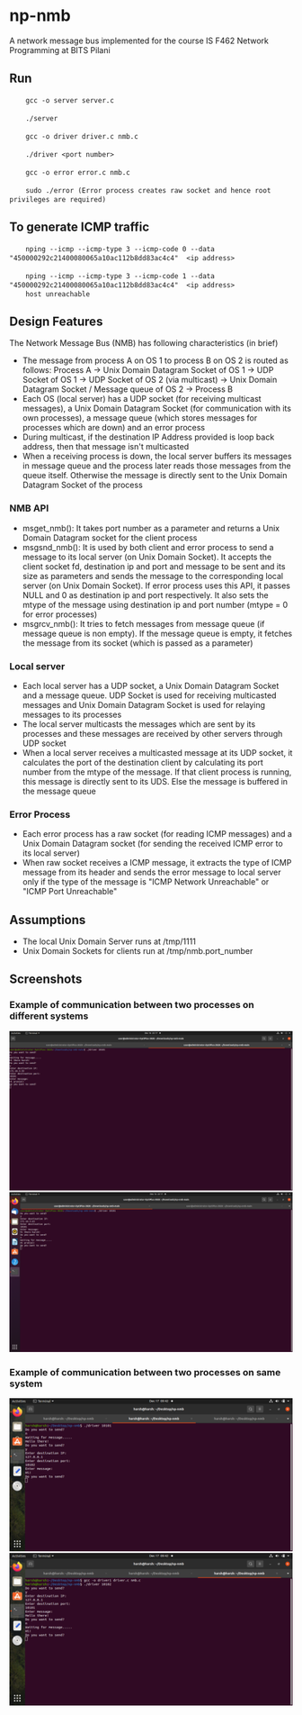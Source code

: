 # np-nmb
A network message bus implemented for the course IS F462 Network Programming at BITS Pilani

## Run
```
    gcc -o server server.c
    
    ./server

    gcc -o driver driver.c nmb.c
    
    ./driver <port number>
    
    gcc -o error error.c nmb.c
    
    sudo ./error (Error process creates raw socket and hence root privileges are required)
```

## To generate ICMP traffic
```
    nping --icmp --icmp-type 3 --icmp-code 0 --data "450000292c21400080065a10ac112b8dd83ac4c4"  <ip address>
    
    nping --icmp --icmp-type 3 --icmp-code 1 --data "450000292c21400080065a10ac112b8dd83ac4c4"  <ip address>
    host unreachable
```

## Design Features

The Network Message Bus (NMB) has following characteristics (in brief)

- The message from process A on OS 1 to process B on OS 2 is routed as follows: Process A &rarr; Unix Domain Datagram Socket of OS 1 &rarr; UDP Socket of OS 1 &rarr; UDP Socket of OS 2 (via multicast) &rarr; Unix Domain Datagram Socket / Message queue of OS 2 &rarr; Process B
- Each OS (local server) has a UDP socket (for receiving multicast messages), a Unix Domain Datagram Socket (for communication with its own processes), a message queue (which stores messages for processes which are down) and an error process
- During multicast, if the destination IP Address provided is loop back address, then that message isn't multicasted
- When a receiving process is down, the local server buffers its messages in message queue and the process later reads those messages from the queue itself. Otherwise the message is directly sent to the Unix Domain Datagram Socket of the process

### NMB API

- msget_nmb(): It takes port number as a parameter and returns a Unix Domain Datagram socket for the client process
- msgsnd_nmb(): It is used by both client and error process to send a message to its local server (on Unix Domain Socket). It accepts the client socket fd, destination ip and port and message to be sent and its size as parameters and sends the message to the corresponding local server (on Unix Domain Socket). If error process uses this API, it passes NULL and 0 as destination ip and port respectively. It also sets the mtype of the message using destination ip and port number (mtype = 0 for error processes)
- msgrcv_nmb(): It tries to fetch messages from message queue (if message queue is non empty). If the message queue is empty, it fetches the message from its socket (which is passed as a parameter)

### Local server

- Each local server has a UDP socket, a Unix Domain Datagram Socket and a message queue. UDP Socket is used for receiving multicasted messages and Unix Domain Datagram Socket is used for relaying messages to its processes
- The local server multicasts the messages which are sent by its processes and these messages are received by other servers through UDP socket
- When a local server receives a multicasted message at its UDP socket, it calculates the port of the destination client by calculating its port number from the mtype of the message. If that client process is running, this message is directly sent to its UDS. Else the message is buffered in the message queue

### Error Process

- Each error process has a raw socket (for reading ICMP messages) and a Unix Domain Datagram socket (for sending the received ICMP error to its local server)
- When raw socket receives a ICMP message, it extracts the type of ICMP message from its header and sends the error message to local server only if the type of the message is "ICMP Network Unreachable" or "ICMP Port Unreachable"

## Assumptions

- The local Unix Domain Server runs at /tmp/1111
- Unix Domain Sockets for clients run at /tmp/nmb.port_number

## Screenshots

### Example of communication between two processes on different systems

![Process 1](./screenshots/process1.png?raw=true)
![Process 2](./screenshots/process2.png?raw=true)

### Example of communication between two processes on same system

![Process 1](./screenshots/local_process1.png?raw=true)
![Process 2](./screenshots/local_process2.png?raw=true)
